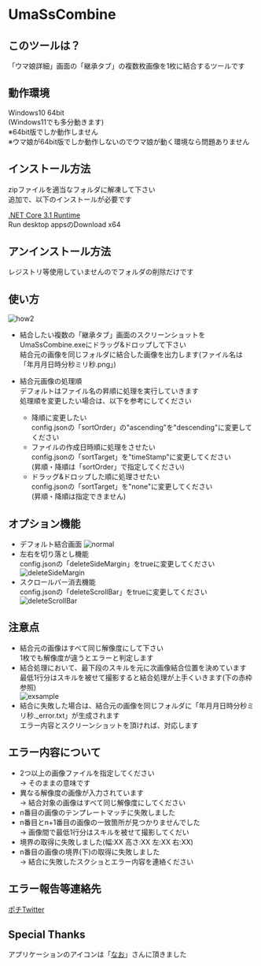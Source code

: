 # UmaSsCombine
## このツールは？
「ウマ娘詳細」画面の「継承タブ」の複数枚画像を1枚に結合するツールです

## 動作環境
Windows10 64bit  
(Windows11でも多分動きます)  
※64bit版でしか動作しません  
※ウマ娘が64bit版でしか動作しないのでウマ娘が動く環境なら問題ありません

## インストール方法
zipファイルを適当なフォルダに解凍して下さい  
追加で、以下のインストールが必要です  

[.NET Core 3.1 Runtime](https://dotnet.microsoft.com/download/dotnet/3.1/runtime/)    
Run desktop appsのDownload x64  

## アンインストール方法
レジストリ等使用していませんのでフォルダの削除だけです

## 使い方
![how2](readme_images/UmaSsCombine.gif)  
- 結合したい複数の「継承タブ」画面のスクリーンショットをUmaSsCombine.exeにドラッグ&ドロップして下さい  
結合元の画像を同じフォルダに結合した画像を出力します(ファイル名は「年月月日時分秒ミリ秒.png」)

- 結合元画像の処理順  
デフォルトはファイル名の昇順に処理を実行していきます  
処理順を変更したい場合は、以下を参考にしてください 
    - 降順に変更したい  
config.jsonの「sortOrder」の"ascending"を"descending"に変更してください  
    - ファイルの作成日時順に処理をさせたい  
config.jsonの「sortTarget」を"timeStamp"に変更してください  
(昇順・降順は「sortOrder」で指定してください)  
    - ドラッグ&ドロップした順に処理させたい  
config.jsonの「sortTarget」を"none"に変更してください  
(昇順・降順は指定できません)

## オプション機能
 - デフォルト結合画面
 ![normal](readme_images/normal.png)
 - 左右を切り落とし機能  
 config.jsonの「deleteSideMargin」をtrueに変更してください
 ![deleteSideMargin](readme_images/deleteSideMargin.png)
 - スクロールバー消去機能  
 config.jsonの「deleteScrollBar」をtrueに変更してください
 ![deleteScrollBar](readme_images/deleteScrollBar.png) 

## 注意点
- 結合元の画像はすべて同じ解像度にして下さい  
1枚でも解像度が違うとエラーと判定します
- 結合処理において、最下段のスキルを元に次画像結合位置を決めています  
最低1行分はスキルを被せて撮影すると結合処理が上手くいきます(下の赤枠参照)  
![exsample](readme_images/exsample1.png)
- 結合に失敗した場合は、結合元の画像を同じフォルダに「年月月日時分秒ミリ秒._error.txt」が生成されます  
エラー内容とスクリーンショットを頂ければ、対応します

## エラー内容について
- 2つ以上の画像ファイルを指定してください  
-> そのままの意味です
- 異なる解像度の画像が入力されています  
-> 結合対象の画像はすべて同じ解像度にしてください
- n番目の画像のテンプレートマッチに失敗しました  
- n番目とn+1番目の画像の一致箇所が見つかりませんでした  
-> 画像間で最低1行分はスキルを被せて撮影してくだい
- 境界の取得に失敗しました(幅:XX 高さ:XX 左:XX 右:XX)  
- n番目の画像の境界(下)の取得に失敗しました  
-> 結合に失敗したスクショとエラー内容を連絡ください

## エラー報告等連絡先
[ポチTwitter](https://twitter.com/aoneko_uma)

## Special Thanks
アプリケーションのアイコンは「[なお](https://twitter.com/Bcat151)」さんに頂きました  
